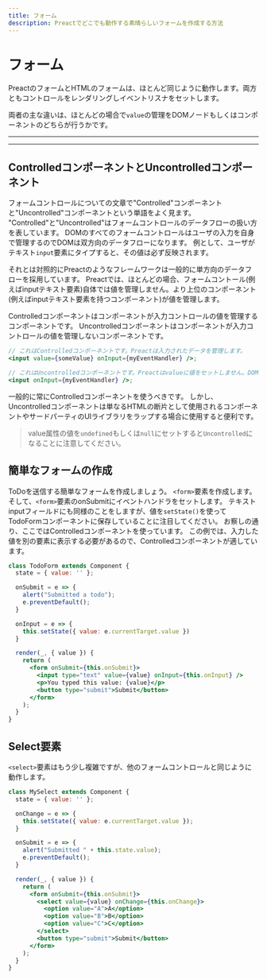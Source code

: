 ```yaml
---
title: フォーム
description: Preactでどこでも動作する素晴らしいフォームを作成する方法
---
```


# フォーム

PreactのフォームとHTMLのフォームは、ほとんど同じように動作します。両方ともコントロールをレンダリングしイベントリスナをセットします。

両者の主な違いは、ほとんどの場合で`value`の管理をDOMノードもしくはコンポーネントのどちらが行うかです。

---

<toc></toc>

---

## ControlledコンポーネントとUncontrolledコンポーネント

フォームコントロールについての文章で"Controlled"コンポーネントと"Uncontrolled"コンポーネントという単語をよく見ます。
 "Controlled"と"Uncontrolled"はフォームコントロールのデータフローの扱い方を表しています。
DOMのすべてのフォームコントロールはユーザの入力を自身で管理するのでDOMは双方向のデータフローになります。
例として、ユーザがテキスト`input`要素にタイプすると、その値は必ず反映されます。

それとは対照的にPreactのようなフレームワークは一般的に単方向のデータフローを採用しています。
Preactでは、ほとんどの場合、フォームコントール(例えばinputテキスト要素)自体では値を管理しません。より上位のコンポーネント(例えばinputテキスト要素を持つコンポーネント)が値を管理します。

Controlledコンポーネントはコンポーネントが入力コントロールの値を管理するコンポーネントです。
Uncontrolledコンポーネントはコンポーネントが入力コントロールの値を管理しないコンポーネントです。

```jsx
// これはControlledコンポーネントです。Preactは入力されたデータを管理します。
<input value={someValue} onInput={myEventHandler} />;

// これはUncontrolledコンポーネントです。Preactはvalueに値をセットしません。DOMが値を管理します。
<input onInput={myEventHandler} />;
```

一般的に常にControlledコンポーネントを使うべきです。
しかし、Uncontrolledコンポーネントは単なるHTMLの断片として使用されるコンポーネントやサードパーティのUIライブラリをラップする場合に使用すると便利です。

> value属性の値を`undefined`もしくは`null`にセットすると`Uncontrolled`になることに注意してください。

## 簡単なフォームの作成

ToDoを送信する簡単なフォームを作成しましょう。
`<form>`要素を作成します。そして、`<form>`要素のonSubmitにイベントハンドラをセットします。
テキストinputフィールドにも同様のことをしますが、値を`setState()`を使ってTodoFormコンポーネントに保存していることに注目してください。
お察しの通り、ここではControlledコンポーネントを使っています。
この例では、入力した値を別の要素に表示する必要があるので、Controlledコンポーネントが適しています。

```jsx
class TodoForm extends Component {
  state = { value: '' };

  onSubmit = e => {
    alert("Submitted a todo");
    e.preventDefault();
  }

  onInput = e => {
    this.setState({ value: e.currentTarget.value })
  }

  render(_, { value }) {
    return (
      <form onSubmit={this.onSubmit}>
        <input type="text" value={value} onInput={this.onInput} />
        <p>You typed this value: {value}</p>
        <button type="submit">Submit</button>
      </form>
    );
  }
}
```

## Select要素

`<select>`要素はもう少し複雑ですが、他のフォームコントロールと同じように動作します。

```jsx
class MySelect extends Component {
  state = { value: '' };

  onChange = e => {
    this.setState({ value: e.currentTarget.value });
  }

  onSubmit = e => {
    alert("Submitted " + this.state.value);
    e.preventDefault();
  }

  render(_, { value }) {
    return (
      <form onSubmit={this.onSubmit}>
        <select value={value} onChange={this.onChange}>
          <option value="A">A</option>
          <option value="B">B</option>
          <option value="C">C</option>
        </select>
        <button type="submit">Submit</button>
      </form>
    );
  }
}
```
